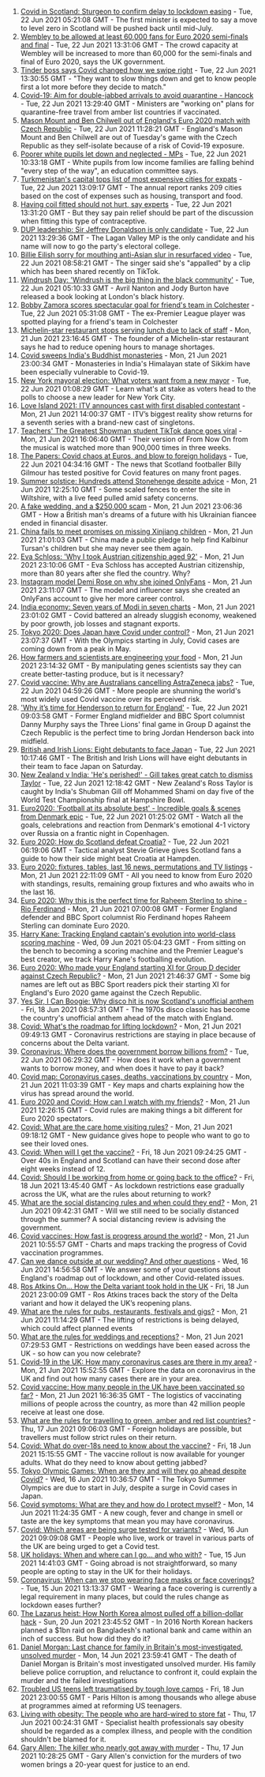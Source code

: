 1. [Covid in Scotland: Sturgeon to confirm delay to lockdown easing](https://www.bbc.co.uk/news/uk-scotland-57560391) - Tue, 22 Jun 2021 05:21:08 GMT - The first minister is expected to say a move to level zero in Scotland will be pushed back until mid-July.
2. [Wembley to be allowed at least 60,000 fans for Euro 2020 semi-finals and final](https://www.bbc.co.uk/sport/football/57546042) - Tue, 22 Jun 2021 13:31:06 GMT - The crowd capacity at Wembley will be increased to more than 60,000 for the semi-finals and final of Euro 2020, says the UK government.
3. [Tinder boss says Covid changed how we swipe right](https://www.bbc.co.uk/news/technology-57557180) - Tue, 22 Jun 2021 13:30:55 GMT - "They want to slow things down and get to know people first a lot more before they decide to match."
4. [Covid-19: Aim for double-jabbed arrivals to avoid quarantine - Hancock](https://www.bbc.co.uk/news/uk-57570088) - Tue, 22 Jun 2021 13:29:40 GMT - Ministers are "working on" plans for quarantine-free travel from amber list countries if vaccinated.
5. [Mason Mount and Ben Chilwell out of England's Euro 2020 match with Czech Republic](https://www.bbc.co.uk/sport/football/57564682) - Tue, 22 Jun 2021 11:28:21 GMT - England's Mason Mount and Ben Chilwell are out of Tuesday's game with the Czech Republic as they self-isolate because of a risk of Covid-19 exposure.
6. [Poorer white pupils let down and neglected - MPs](https://www.bbc.co.uk/news/education-57558746) - Tue, 22 Jun 2021 10:33:18 GMT - White pupils from low income families are falling behind "every step of the way", an education committee says.
7. [Turkmenistan's capital tops list of most expensive cities for expats](https://www.bbc.co.uk/news/world-asia-57564902) - Tue, 22 Jun 2021 13:09:17 GMT - The annual report ranks 209 cities based on the cost of expenses such as housing, transport and food.
8. [Having coil fitted should not hurt, say experts](https://www.bbc.co.uk/news/health-57557296) - Tue, 22 Jun 2021 13:31:20 GMT - But they say pain relief should be part of the discussion when fitting this type of contraceptive.
9. [DUP leadership: Sir Jeffrey Donaldson is only candidate](https://www.bbc.co.uk/news/uk-northern-ireland-57560163) - Tue, 22 Jun 2021 13:29:36 GMT - The Lagan Valley MP is the only candidate and his name will now to go the party's electoral college.
10. [Billie Eilish sorry for mouthing anti-Asian slur in resurfaced video](https://www.bbc.co.uk/news/newsbeat-57564878) - Tue, 22 Jun 2021 08:58:21 GMT - The singer said she's "appalled" by a clip which has been shared recently on TikTok.
11. [Windrush Day: 'Windrush is the big thing in the black community'](https://www.bbc.co.uk/news/uk-england-london-57554265) - Tue, 22 Jun 2021 05:10:33 GMT - Avril Nanton and Jody Burton have released a book looking at London's black history.
12. [Bobby Zamora scores spectacular goal for friend's team in Colchester](https://www.bbc.co.uk/news/uk-england-essex-57561709) - Tue, 22 Jun 2021 05:31:08 GMT - The ex-Premier League player was spotted playing for a friend's team in Colchester
13. [Michelin-star restaurant stops serving lunch due to lack of staff](https://www.bbc.co.uk/news/business-57555608) - Mon, 21 Jun 2021 23:16:45 GMT - The founder of a Michelin-star restaurant says he had to reduce opening hours to manage shortages.
14. [Covid sweeps India's Buddhist monasteries](https://www.bbc.co.uk/news/world-asia-india-57523051) - Mon, 21 Jun 2021 23:00:34 GMT - Monasteries in India's Himalayan state of Sikkim have been especially vulnerable to Covid-19.
15. [New York mayoral election: What voters want from a new mayor](https://www.bbc.co.uk/news/world-us-canada-57560500) - Tue, 22 Jun 2021 01:08:29 GMT - Learn what's at stake as voters head to the polls to choose a new leader for New York City.
16. [Love Island 2021: ITV announces cast with first disabled contestant](https://www.bbc.co.uk/news/newsbeat-57556175) - Mon, 21 Jun 2021 14:00:37 GMT - ITV’s biggest reality show returns for a seventh series with a brand-new cast of singletons.
17. [Teachers' The Greatest Showman student TikTok dance goes viral](https://www.bbc.co.uk/news/uk-england-suffolk-57559573) - Mon, 21 Jun 2021 16:06:40 GMT - Their version of From Now On from the musical is watched more than 900,000 times in three weeks.
18. [The Papers: Covid chaos at Euros, and blow to foreign holidays](https://www.bbc.co.uk/news/blogs-the-papers-57562130) - Tue, 22 Jun 2021 04:34:16 GMT - The news that Scotland footballer Billy Gilmour has tested positive for Covid features on many front pages.
19. [Summer solstice: Hundreds attend Stonehenge despite advice](https://www.bbc.co.uk/news/uk-england-wiltshire-57550606) - Mon, 21 Jun 2021 12:25:10 GMT - Some scaled fences to enter the site in Wiltshire, with a live feed pulled amid safety concerns.
20. [A fake wedding, and a $250,000 scam](https://www.bbc.co.uk/news/world-europe-57358241) - Mon, 21 Jun 2021 23:06:36 GMT - How a British man's dreams of a future with his Ukrainian fiancee ended in financial disaster.
21. [China fails to meet promises on missing Xinjiang children](https://www.bbc.co.uk/news/world-asia-china-57512954) - Mon, 21 Jun 2021 21:01:03 GMT - China made a public pledge to help find Kalbinur Tursan's children but she may never see them again.
22. [Eva Schloss: 'Why I took Austrian citizenship aged 92'](https://www.bbc.co.uk/news/uk-england-london-57518071) - Mon, 21 Jun 2021 23:10:06 GMT - Eva Schloss has accepted Austrian citizenship, more than 80 years after she fled the country. Why?
23. [Instagram model Demi Rose on why she joined OnlyFans](https://www.bbc.co.uk/news/newsbeat-57491149) - Mon, 21 Jun 2021 23:11:07 GMT - The model and influencer says she created an OnlyFans account to give her more career control.
24. [India economy: Seven years of Modi in seven charts](https://www.bbc.co.uk/news/world-asia-india-57437944) - Mon, 21 Jun 2021 23:01:02 GMT - Covid battered an already sluggish economy, weakened by poor growth, job losses and stagnant exports.
25. [Tokyo 2020: Does Japan have Covid under control?](https://www.bbc.co.uk/news/57556978) - Mon, 21 Jun 2021 23:07:37 GMT - With the Olympics starting in July, Covid cases are coming down from a peak in May.
26. [How farmers and scientists are engineering your food](https://www.bbc.co.uk/news/business-57332484) - Mon, 21 Jun 2021 23:14:32 GMT - By manipulating genes scientists say they can create better-tasting produce, but is it necessary?
27. [Covid vaccine: Why are Australians cancelling AstraZeneca jabs?](https://www.bbc.co.uk/news/world-australia-57549796) - Tue, 22 Jun 2021 04:59:26 GMT - More people are shunning the world's most widely used Covid vaccine over its perceived risk.
28. ['Why it’s time for Henderson to return for England'](https://www.bbc.co.uk/sport/football/57554697) - Tue, 22 Jun 2021 09:03:58 GMT - Former England midfielder and BBC Sport columnist Danny Murphy says the Three Lions' final game in Group D against the Czech Republic is the perfect time to bring Jordan Henderson back into midfield.
29. [British and Irish Lions: Eight debutants to face Japan](https://www.bbc.co.uk/sport/rugby-union/57567198) - Tue, 22 Jun 2021 10:17:46 GMT - The British and Irish Lions will have eight debutants in their team to face Japan on Saturday.
30. [New Zealand v India: 'He's perished!' - Gill takes great catch to dismiss Taylor](https://www.bbc.co.uk/sport/av/cricket/57569294) - Tue, 22 Jun 2021 12:18:42 GMT - New Zealand's Ross Taylor is caught by India's Shubman Gill off Mohammed Shami on day five of the World Test Championship final at Hampshire Bowl.
31. [Euro2020: 'Football at its absolute best' - Incredible goals & scenes from Denmark epic](https://www.bbc.co.uk/sport/av/football/57560871) - Tue, 22 Jun 2021 01:25:02 GMT - Watch all the goals, celebrations and reaction from Denmark's emotional 4-1 victory over Russia on a frantic night in Copenhagen.
32. [Euro 2020: How do Scotland defeat Croatia?](https://www.bbc.co.uk/sport/football/57546889) - Tue, 22 Jun 2021 06:19:06 GMT - Tactical analyst Stevie Grieve gives Scotland fans a guide to how their side might beat Croatia at Hampden.
33. [Euro 2020: fixtures, tables, last 16 news, permutations and TV listings](https://www.bbc.co.uk/sport/football/57516261) - Mon, 21 Jun 2021 22:11:09 GMT - All you need to know from Euro 2020 with standings, results, remaining group fixtures and who awaits who in the last 16.
34. [Euro 2020: Why this is the perfect time for Raheem Sterling to shine - Rio Ferdinand](https://www.bbc.co.uk/sport/football/57547852) - Mon, 21 Jun 2021 07:00:08 GMT - Former England defender and BBC Sport columnist Rio Ferdinand hopes Raheem Sterling can dominate Euro 2020.
35. [Harry Kane: Tracking England captain's evolution into world-class scoring machine](https://www.bbc.co.uk/sport/football/57342918) - Wed, 09 Jun 2021 05:04:23 GMT - From sitting on the bench to becoming a scoring machine and the Premier League's best creator, we track Harry Kane's footballing evolution.
36. [Euro 2020: Who made your England starting XI for Group D decider against Czech Republic?](https://www.bbc.co.uk/sport/football/57535624) - Mon, 21 Jun 2021 21:46:37 GMT - Some big names are left out as BBC Sport readers pick their starting XI for England's Euro 2020 game against the Czech Republic.
37. [Yes Sir, I Can Boogie: Why disco hit is now Scotland's unofficial anthem](https://www.bbc.co.uk/news/uk-scotland-54930718) - Fri, 18 Jun 2021 08:57:31 GMT - The 1970s disco classic has become the country's unofficial anthem ahead of the match with England.
38. [Covid: What's the roadmap for lifting lockdown?](https://www.bbc.co.uk/news/explainers-52530518) - Mon, 21 Jun 2021 09:49:13 GMT - Coronavirus restrictions are staying in place because of concerns about the Delta variant.
39. [Coronavirus: Where does the government borrow billions from?](https://www.bbc.co.uk/news/business-50504151) - Tue, 22 Jun 2021 06:29:32 GMT - How does it work when a government wants to borrow money, and when does it have to pay it back?
40. [Covid map: Coronavirus cases, deaths, vaccinations by country](https://www.bbc.co.uk/news/world-51235105) - Mon, 21 Jun 2021 11:03:39 GMT - Key maps and charts explaining how the virus has spread around the world.
41. [Euro 2020 and Covid: How can I watch with my friends?](https://www.bbc.co.uk/news/uk-57386719) - Mon, 21 Jun 2021 12:26:15 GMT - Covid rules are making things a bit different for Euro 2020 spectators.
42. [Covid: What are the care home visiting rules?](https://www.bbc.co.uk/news/explainers-53503712) - Mon, 21 Jun 2021 09:18:12 GMT - New guidance gives hope to people who want to go to see their loved ones.
43. [Covid: When will I get the vaccine?](https://www.bbc.co.uk/news/health-55045639) - Fri, 18 Jun 2021 09:24:25 GMT - Over 40s in England and Scotland can have their second dose after eight weeks instead of 12.
44. [Covid: Should I be working from home or going back to the office?](https://www.bbc.co.uk/news/business-52567567) - Fri, 18 Jun 2021 13:45:40 GMT - As lockdown restrictions ease gradually across the UK, what are the rules about returning to work?
45. [What are the social distancing rules and when could they end?](https://www.bbc.co.uk/news/uk-51506729) - Mon, 21 Jun 2021 09:42:31 GMT - Will we still need to be socially distanced through the summer? A social distancing review is advising the government.
46. [Covid vaccines: How fast is progress around the world?](https://www.bbc.co.uk/news/world-56237778) - Mon, 21 Jun 2021 10:55:57 GMT - Charts and maps tracking the progress of Covid vaccination programmes.
47. [Can we dance outside at our wedding? And other questions](https://www.bbc.co.uk/news/world-asia-china-51176409) - Wed, 16 Jun 2021 14:56:58 GMT - We answer some of your questions about England's roadmap out of lockdown, and other Covid-related issues.
48. [Ros Atkins On… How the Delta variant took hold in the UK](https://www.bbc.co.uk/news/health-57532764) - Fri, 18 Jun 2021 23:00:09 GMT - Ros Atkins traces back the story of the Delta variant and how it delayed the UK’s reopening plans.
49. [What are the rules for pubs, restaurants, festivals and gigs?](https://www.bbc.co.uk/news/business-52977388) - Mon, 21 Jun 2021 11:14:29 GMT - The lifting of restrictions is being delayed, which could affect planned events
50. [What are the rules for weddings and receptions?](https://www.bbc.co.uk/news/explainers-52811509) - Mon, 21 Jun 2021 07:29:53 GMT - Restrictions on weddings have been eased across the UK - so how can you now celebrate?
51. [Covid-19 in the UK: How many coronavirus cases are there in my area?](https://www.bbc.co.uk/news/uk-51768274) - Mon, 21 Jun 2021 15:52:55 GMT - Explore the data on coronavirus in the UK and find out how many cases there are in your area.
52. [Covid vaccine: How many people in the UK have been vaccinated so far?](https://www.bbc.co.uk/news/health-55274833) - Mon, 21 Jun 2021 16:36:35 GMT - The logistics of vaccinating millions of people across the country, as more than 42 million people receive at least one dose.
53. [What are the rules for travelling to green, amber and red list countries?](https://www.bbc.co.uk/news/explainers-52544307) - Thu, 17 Jun 2021 09:06:03 GMT - Foreign holidays are possible, but travellers must follow strict rules on their return.
54. [Covid: What do over-18s need to know about the vaccine?](https://www.bbc.co.uk/news/health-57273875) - Fri, 18 Jun 2021 15:15:55 GMT - The vaccine rollout is now available for younger adults. What do they need to know about getting jabbed?
55. [Tokyo Olympic Games: When are they and will they go ahead despite Covid?](https://www.bbc.co.uk/news/world-asia-57240044) - Wed, 16 Jun 2021 10:36:57 GMT - The Tokyo Summer Olympics are due to start in July, despite a surge in Covid cases in Japan.
56. [Covid symptoms: What are they and how do I protect myself?](https://www.bbc.co.uk/news/health-51048366) - Mon, 14 Jun 2021 11:24:35 GMT - A new cough, fever and change in smell or taste are the key symptoms that mean you may have coronavirus.
57. [Covid: Which areas are being surge tested for variants?](https://www.bbc.co.uk/news/explainers-54872039) - Wed, 16 Jun 2021 09:09:08 GMT - People who live, work or travel in various parts of the UK are being urged to get a Covid test.
58. [UK holidays: When and where can I go... and who with?](https://www.bbc.co.uk/news/explainers-52646738) - Tue, 15 Jun 2021 14:41:03 GMT - Going abroad is not straightforward, so many people are opting to stay in the UK for their holidays.
59. [Coronavirus: When can we stop wearing face masks or face coverings?](https://www.bbc.co.uk/news/health-51205344) - Tue, 15 Jun 2021 13:13:37 GMT - Wearing a face covering is currently a legal requirement in many places, but could the rules change as lockdown eases further?
60. [The Lazarus heist: How North Korea almost pulled off a billion-dollar hack](https://www.bbc.co.uk/news/stories-57520169) - Sun, 20 Jun 2021 23:45:52 GMT - In 2016 North Korean hackers planned a $1bn raid on Bangladesh's national bank and came within an inch of success. But how did they do it?
61. [Daniel Morgan: Last chance for family in Britain's most-investigated, unsolved murder](https://www.bbc.co.uk/news/uk-57073302) - Mon, 14 Jun 2021 23:59:41 GMT - The death of Daniel Morgan is Britain's most investigated unsolved murder. His family believe police corruption, and reluctance to confront it, could explain the murder and the failed investigations
62. [Troubled US teens left traumatised by tough love camps](https://www.bbc.co.uk/news/world-us-canada-57442175) - Fri, 18 Jun 2021 23:00:55 GMT - Paris Hilton is among thousands who allege abuse at programmes aimed at reforming US teenagers.
63. [Living with obesity: The people who are hard-wired to store fat](https://www.bbc.co.uk/news/uk-57419041) - Thu, 17 Jun 2021 00:24:31 GMT - Specialist health professionals say obesity should be regarded as a complex illness, and people with the condition shouldn't be blamed for it.
64. [Gary Allen: The killer who nearly got away with murder](https://www.bbc.co.uk/news/uk-england-57331321) - Thu, 17 Jun 2021 10:28:25 GMT - Gary Allen's conviction for the murders of two women brings a 20-year quest for justice to an end.
